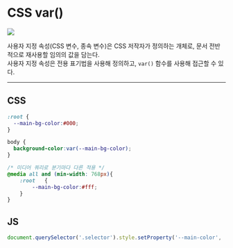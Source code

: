 # **CSS var()**

![](https://cdn.jsdelivr.net/gh/fe-jw/J-Web/posts/2023/0702/thumb.jpg)

사용자 지정 속성(CSS 변수, 종속 변수)은 CSS 저작자가 정의하는 개체로, 문서 전반적으로 재사용할 임의의 값을 담는다.  
사용자 지정 속성은 전용 표기법을 사용해 정의하고, `var()` 함수를 사용해 접근할 수 있다.

---

## CSS
```css
:root {
  --main-bg-color:#000;
}

body {
  background-color:var(--main-bg-color);
}

/* 미디어 쿼리로 분기마다 다른 적용 */
@media all and (min-width: 768px){
	:root	{
		--main-bg-color:#fff;
	}
}
```

## JS
```js
document.querySelector('.selector').style.setProperty('--main-color', '#d33');
```